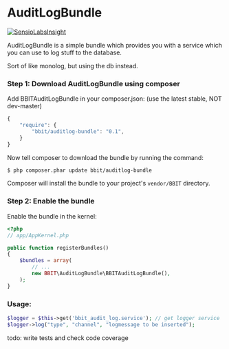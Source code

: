 AuditLogBundle
==============


[![SensioLabsInsight](https://insight.sensiolabs.com/projects/ac7bf46c-aa2a-4100-bcf0-c3bad08cc713/small.png)](https://insight.sensiolabs.com/projects/ac7bf46c-aa2a-4100-bcf0-c3bad08cc713)



AuditLogBundle is a simple bundle which provides you with a service which you can use to log stuff to the database.

Sort of like monolog, but using the db instead.


### Step 1: Download AuditLogBundle using composer

Add BBITAuditLogBundle in your composer.json: (use the latest stable, NOT dev-master)

```js
{
    "require": {
        "bbit/auditlog-bundle": "0.1",
    }
}
```

Now tell composer to download the bundle by running the command:

``` bash
$ php composer.phar update bbit/auditlog-bundle
```

Composer will install the bundle to your project's `vendor/BBIT` directory.

### Step 2: Enable the bundle

Enable the bundle in the kernel:

``` php
<?php
// app/AppKernel.php

public function registerBundles()
{
    $bundles = array(
        // ...
        new BBIT\AuditLogBundle\BBITAuditLogBundle(),
    );
}
```


### Usage:

``` php
$logger = $this->get('bbit_audit_log.service'); // get logger service
$logger->log("type", "channel", "logmessage to be inserted");
```


todo: write tests and check code coverage
